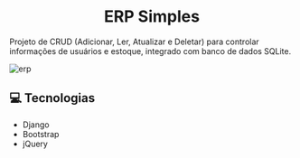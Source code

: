 <div>
  <h1 align="center">ERP Simples</h1>
  <p>Projeto de CRUD (Adicionar, Ler, Atualizar e Deletar) para controlar informações de usuários e estoque, integrado com banco de dados SQLite.</p>

  ![erp](https://github.com/jrath29/erp-funcionarios-produtos/assets/108674777/f46f6fd7-b19e-4fa8-9ca9-7b64bc879d86)

## 💻 Tecnologias
<ul>
  <li>Django</li>
  <li>Bootstrap</li>
  <li>jQuery</li>
</ul>

</div>
